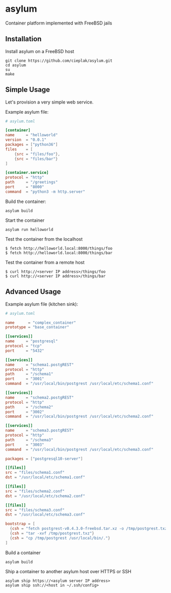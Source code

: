 # asylum

Container platform implemented with FreeBSD jails

## Installation

Install asylum on a FreeBSD host
```
git clone https://github.com/cieplak/asylum.git
cd asylum
su
make
```

## Simple Usage

Let's provision a very simple web service.

Example asylum file:

```toml
# asylum.toml

[container]
name     = "helloworld"
version  = "0.0.1"
packages = ["python36"]
files    = [
    {src = "files/foo"},
    {src = "files/bar"}
]

[container.service]
protocol = "http"
path     = "/greetings"
port     = "8000"
command  = "python3 -m http.server"


```

Build the container:
```
asylum build
```

Start the container
```
asylum run helloworld
```

Test the container from the localhost
```
$ fetch http://helloworld.local:8000/things/foo
$ fetch http://helloworld.local:8000/things/bar
```

Test the container from a remote host
```
$ curl http://<server IP address>/things/foo
$ curl http://<server IP address>/things/bar
```

## Advanced Usage

Example asylum file (kitchen sink):
```toml
# asylum.toml

name      = "complex_container"
prototype = "base_container"

[[services]]
name     = "postgresql"
protocol = "tcp"
port     = "5432"

[[services]]
name     = "schema1.postgREST"
protocol = "http"
path     = "/schema1"
port     = "3001"
command  = "/usr/local/bin/postgrest /usr/local/etc/schema1.conf"

[[services]]
name     = "schema2.postgREST"
protocol = "http"
path     = "/schema2"
port     = "3002"
command  = "/usr/local/bin/postgrest /usr/local/etc/schema2.conf"

[[services]]
name     = "schema3.postgREST"
protocol = "http"
path     = "/schema3"
port     = "3003"
command  = "/usr/local/bin/postgrest /usr/local/etc/schema3.conf"

packages = ["postgresql10-server"]

[[files]]
src = "files/schema1.conf"
dst = "/usr/local/etc/schema1.conf"

[[files]]
src = "files/schema2.conf"
dst = "/usr/local/etc/schema2.conf"

[[files]]
src = "files/schema3.conf"
dst = "/usr/local/etc/schema3.conf"

bootstrap = [
  {csh = "fetch postgrest-v0.4.3.0-freebsd.tar.xz -o /tmp/postgrest.txz"},
  {csh = "tar -xvf /tmp/postgrest.txz"}
  {csh = "cp /tmp/postgrest /usr/local/bin/."}
]

```

Build a container
```
asylum build
```

Ship a container to another asylum host over HTTPS or SSH
```
asylum ship https://<asylum server IP address>
asylum ship ssh://<host in ~/.ssh/config>
```
